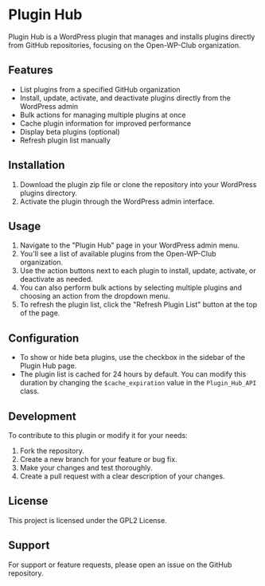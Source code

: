 # Plugin Hub

Plugin Hub is a WordPress plugin that manages and installs plugins directly from GitHub repositories, focusing on the Open-WP-Club organization.

## Features

- List plugins from a specified GitHub organization
- Install, update, activate, and deactivate plugins directly from the WordPress admin
- Bulk actions for managing multiple plugins at once
- Cache plugin information for improved performance
- Display beta plugins (optional)
- Refresh plugin list manually

## Installation

1. Download the plugin zip file or clone the repository into your WordPress plugins directory.
2. Activate the plugin through the WordPress admin interface.

## Usage

1. Navigate to the "Plugin Hub" page in your WordPress admin menu.
2. You'll see a list of available plugins from the Open-WP-Club organization.
3. Use the action buttons next to each plugin to install, update, activate, or deactivate as needed.
4. You can also perform bulk actions by selecting multiple plugins and choosing an action from the dropdown menu.
5. To refresh the plugin list, click the "Refresh Plugin List" button at the top of the page.

## Configuration

- To show or hide beta plugins, use the checkbox in the sidebar of the Plugin Hub page.
- The plugin list is cached for 24 hours by default. You can modify this duration by changing the `$cache_expiration` value in the `Plugin_Hub_API` class.

## Development

To contribute to this plugin or modify it for your needs:

1. Fork the repository.
2. Create a new branch for your feature or bug fix.
3. Make your changes and test thoroughly.
4. Create a pull request with a clear description of your changes.

## License

This project is licensed under the GPL2 License.

## Support

For support or feature requests, please open an issue on the GitHub repository.
